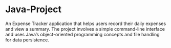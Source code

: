 # Java-Project
An Expense Tracker application that helps users record their daily expenses and view a summary. The project involves a simple command-line interface and uses Java’s object-oriented programming concepts and file handling for data persistence.
